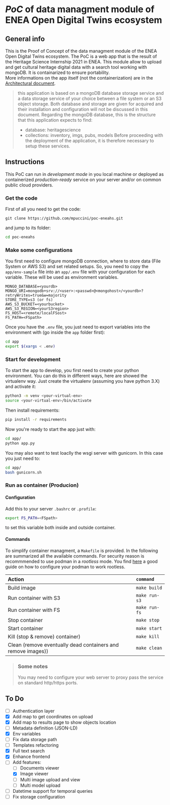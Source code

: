 # *PoC* of data managment module of ENEA Open Digital Twins ecosystem

## General info
This is the Proof of Concept of the data managment module of the ENEA Open Digital Twins ecosystem. The PoC is a web app that is the result of the Heritage Science Internship 2021 in ENEA. This module allow to upload and get cultural heritage digital data with a search tool working with mongoDB. It is containarized to ensure portability.  
More informations on the app itself (not the containerization) are in the [Architectural document](docs/arch-doc.md).  

> this application is based on a mongoDB database storage service and a data storage service of your choice between a file system or an S3 object storage. Both database and storage are given for acquired and their installation and configuration will not be discussed in this document. Regarding the mongoDB database, this is the structure that this application expects to find:  
>  - database: heritagescience
>   -  collections: inventory, imgs, pubs, models
> Before proceeding with the deployment of the application, it is therefore necessary to setup these services.

## Instructions
This PoC can run in *development mode* in you local machine or deployed as containerized *production-ready* service on your server and/or on common public cloud providers.

### Get the code
First of all you need to get the code:
```
git clone https://github.com/mpuccini/poc-eneahs.git
```
and jump to its folder:
```bash
cd poc-eneahs
```

### Make some configurations
You first need to configure mongoDB connection, where to store data (File System or AWS S3) and set related setups. So, you need to copy the `app/env-sample` file into an `app/.env` file with your configuration for each variable. These will be used as environment variables.
```
MONGO_DATABASE=<yourdb>
MONGO_URI=mongodb+srv://<user>:<passwd>@<mongohost>/<yourdb>?retryWrites=true&w=majority
STORE_TYPE=s3 (or fs)
AWS_S3_BUCKET=<yourbucket>
AWS_S3_REGION=<yourS3region>
FS_HOST=<remote/localFSost>
FS_PATH=<FSpath>
```

Once you have the `.env` file, you just need to export variables into the environment with (go inside the `app` folder first):
```bash
cd app
export $(xargs < .env)
```

### Start for development
To start the app to develop, you first need to create your python environment. You can do this in different ways, here are showed the virtualenv way. Just create the virtualenv (assuming you have python 3.X) and activate it:
```bash
python3 -m venv <your-virtual-env>
source <your-virtual-env>/bin/activate
```
Then install requirements:
```bash
pip install -r requirements
```
Now you're ready to start the app just with:
```bash
cd app/
python app.py
```
You may also want to test loaclly the wsgi server with gunicorn. In this case you just need to:
```bash
cd app/
bash gunicorn.sh
```

### Run as container (Producion)
#### Configuration
Add this to your server `.bashrc` or `.profile`:
```bash
export FS_PATH=<FSpath>
```
to set this variable both inside and outside container. 

#### Commands
To simplify container managment, a `Makefile` is provided. In the following are summarized all the available commands. For security reason is recommmended to use podman in a *rootless* mode. You find [here](https://github.com/containers/podman/blob/main/docs/tutorials/rootless_tutorial.md) a good guide on how to configure your podman to work rootless. 


| Action | `command` |
|:---|:---|
| Build image | `make build` |
| Run container with S3 | `make run-s3` |
| Run container with FS | `make run-fs` |
| Stop container | `make stop` |
| Start container | `make start` |
| Kill (stop & remove) container) | `make kill` |
| Clean (remove eventually dead containers and remove images)) | `make clean` |

> ### Some notes
> You may need to configure your web server to proxy pass the service on standard http/https ports.   


## To Do
 - [ ] Authentication layer
 - [X] Add map to get coordinates on upload
 - [X] Add map to results page to show objects location
 - [ ] Metadata definition (JSON-LD)
 - [X] Env variables
 - [ ] Fix data storage path
 - [ ] Templates refactoring
 - [X] Full text search
 - [X] Enhance frontend
 - [ ] Add features:
   - [ ] Documents viewer
   - [X] Image viewer
   - [ ] Multi image upload and view
   - [ ] Multi model upload
 - [ ] Datetime support for temporal queries 
 - [ ] Fix storage configuration
